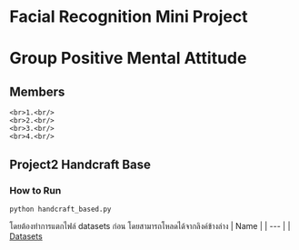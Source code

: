 # Facial Recognition Mini Project
# Group Positive Mental Attitude
## Members<br>
    <br>1.<br/>
    <br>2.<br/>
    <br>3.<br/>
    <br>4.<br/>
## Project2 Handcraft Base
### How to Run
```
python handcraft_based.py
```
โดยต้องทำการแตกไฟล์ datasets ก่อน โดยสามารถโหลดได้จากลิงค์ข้างล่าง
| Name |
| --- |
| [Datasets](www.google.co.th)
